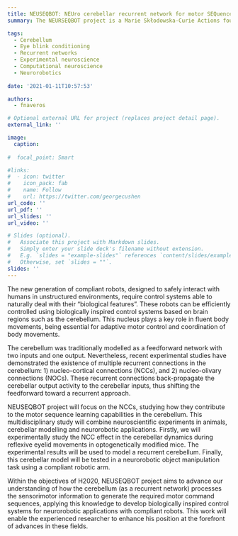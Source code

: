 ```yaml
---
title: NEUSEQBOT: NEUro cerebellar recurrent network for motor SEQuence learning in neuroroBOTics
summary: The NEURSEQBOT project is a Marie Skłodowska-Curie Actions founded by the European Commission (MSCA-IF-2019 891774). This multidisciplinary project studies in mice, reproduces with computational models, and applies in neurorobotics experiments how recurrent projections in the cerebellum can help with motor sequence learning.

tags:
  - Cerebellum
  - Eye blink conditioning
  - Recurrent networks
  - Experimental neuroscience
  - Computational neuroscience
  - Neurorobotics
  
date: '2021-01-11T10:57:53'

authors:
  - fnaveros

# Optional external URL for project (replaces project detail page).
external_link: ''

image:
  caption: 
  
#  focal_point: Smart

#links:
#  - icon: twitter
#    icon_pack: fab
#    name: Follow
#    url: https://twitter.com/georgecushen
url_code: ''
url_pdf: ''
url_slides: ''
url_video: ''

# Slides (optional).
#   Associate this project with Markdown slides.
#   Simply enter your slide deck's filename without extension.
#   E.g. `slides = "example-slides"` references `content/slides/example-slides.md`.
#   Otherwise, set `slides = ""`.
slides: ''
---
```


The new generation of compliant robots, designed to safely interact with humans in unstructured environments, require control systems able to naturally deal with their “biological features”. These robots can be efficiently controlled using biologically inspired control systems based on brain regions such as the cerebellum. This nucleus plays a key role in fluent body movements, being essential for adaptive motor control and coordination of body movements.

The cerebellum was traditionally modelled as a feedforward network with two inputs and one output. Nevertheless, recent experimental studies have demonstrated the existence of multiple recurrent connections in the cerebellum: 1) nucleo-cortical connections (NCCs), and 2) nucleo-olivary connections (NOCs). These recurrent connections back-propagate the cerebellar output activity to the cerebellar inputs, thus shifting the feedforward toward a recurrent approach. 

NEUSEQBOT project will focus on the NCCs, studying how they contribute to the motor sequence learning capabilities in the cerebellum. This multidisciplinary study will combine neuroscientific experiments in animals, cerebellar modelling and neurorobotic applications. Firstly, we will experimentally study the NCC effect in the cerebellar dynamics during reflexive eyelid movements in optogenetically modified mice. The experimental results will be used to model a recurrent cerebellum. Finally, this cerebellar model will be tested in a neurorobotic object manipulation task using a compliant robotic arm. 

Within the objectives of H2020, NEUSEQBOT project aims to advance our understanding of how the cerebellum (as a recurrent network) processes the sensorimotor information to generate the required motor command sequences, applying this knowledge to develop biologically inspired control systems for neurorobotic applications with compliant robots. This work will enable the experienced researcher to enhance his position at the forefront of advances in these fields.
